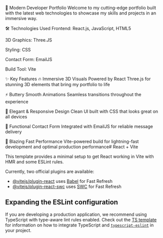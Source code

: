 🌟 Modern Developer Portfolio
Welcome to my cutting-edge portfolio built with the latest web technologies to showcase my skills and projects in an immersive way.

🛠️ Technologies Used
Frontend: React.js, JavaScript, HTML5

3D Graphics: Three.JS

Styling: CSS

Contact Form: EmailJS

Build Tool: Vite

✨ Key Features
🔥 Immersive 3D Visuals
Powered by React Three.js for stunning 3D elements that bring my portfolio to life

⚡ Buttery Smooth Animations
Seamless transitions throughout the experience

🎨 Elegant & Responsive Design
Clean UI built with CSS that looks great on all devices

💌 Functional Contact Form
Integrated with EmailJS for reliable message delivery

🚀 Blazing Fast Performance
Vite-powered build for lightning-fast development and optimal production performance# React + Vite

This template provides a minimal setup to get React working in Vite with HMR and some ESLint rules.

Currently, two official plugins are available:

- [@vitejs/plugin-react](https://github.com/vitejs/vite-plugin-react/blob/main/packages/plugin-react) uses [Babel](https://babeljs.io/) for Fast Refresh
- [@vitejs/plugin-react-swc](https://github.com/vitejs/vite-plugin-react/blob/main/packages/plugin-react-swc) uses [SWC](https://swc.rs/) for Fast Refresh

## Expanding the ESLint configuration

If you are developing a production application, we recommend using TypeScript with type-aware lint rules enabled. Check out the [TS template](https://github.com/vitejs/vite/tree/main/packages/create-vite/template-react-ts) for information on how to integrate TypeScript and [`typescript-eslint`](https://typescript-eslint.io) in your project.
